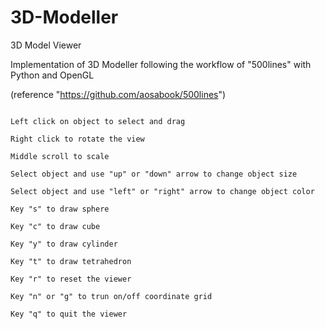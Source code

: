# 3D-Modeller
3D Model Viewer

Implementation of 3D Modeller following the workflow of "500lines" with Python and OpenGL

(reference "https://github.com/aosabook/500lines")

~~~~~~~~~~~~~~~~~~~~~~~~~~~~~~~~~~~~~~~~~~~~~~~~~~~~~~~~~~~~~~~~~~~~~~~~~~~~~~~~~~~~~~~~~~~~~~~~~~~~~~~~~~~~~~

Left click on object to select and drag

Right click to rotate the view

Middle scroll to scale

Select object and use "up" or "down" arrow to change object size

Select object and use "left" or "right" arrow to change object color

Key "s" to draw sphere

Key "c" to draw cube

Key "y" to draw cylinder

Key "t" to draw tetrahedron

Key "r" to reset the viewer

Key "n" or "g" to trun on/off coordinate grid 

Key "q" to quit the viewer
